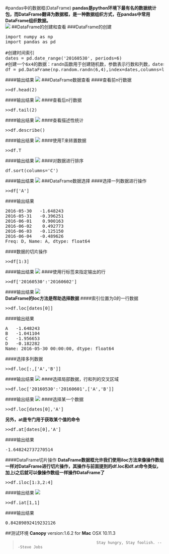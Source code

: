 #pandas中的数据框(DataFrame)
**pandas是python环境下最有名的数据统计包，而DataFrame翻译为数据框，是一种数据组织方式，在pandas中常用DataFrame组织数据。**   
![](/Users/Lovingmylove521/Desktop/python.sc/pandas/pandas_logo.png)
##DataFrame的创建和查看
###DataFrame的创建
<pre>
import numpy as np
import pandas as pd

#创建时间索引
dates = pd.date_range('20160530', periods=6)
#创建一个6x4的数据：randn函数用于创建随机数，参数表示行数和列数，dates是上一步创建的索引列
df = pd.DataFrame(np.random.randn(6,4),index=dates,columns=list('ABCD'))
</pre>
####输出结果
![](/Users/Lovingmylove521/Desktop/python.sc/pandas/output_1.png)
###DataFrame数据查看
####查看前n行数据
<pre>
>>df.head(2)
</pre>
####输出结果
![](/Users/Lovingmylove521/Desktop/python.sc/pandas/output_2.png)
####查看后n行数据
<pre>
>>df.tail(2)
</pre>
####输出结果
![](/Users/Lovingmylove521/Desktop/python.sc/pandas/output_3.png)
####查看描述性统计
<pre>
>>df.describe()
</pre>
####输出结果
![](/Users/Lovingmylove521/Desktop/python.sc/pandas/output_4.png)
####使用T来转置数据
<pre>
>>df.T
</pre>
####输出结果
![](/Users/Lovingmylove521/Desktop/python.sc/pandas/output_5.png)
####对数据进行排序
<pre>
df.sort(columns='C')
</pre>
####输出结果
![](/Users/Lovingmylove521/Desktop/python.sc/pandas/output_6.png)
###DataFrame数据选择
####选择一列数据进行操作
<pre>
>>df['A']
</pre>
####输出结果
<pre>
2016-05-30   -1.648243
2016-05-31   -0.396251
2016-06-01    0.900163
2016-06-02    0.492773
2016-06-03   -0.125150
2016-06-04   -0.489626
Freq: D, Name: A, dtype: float64
</pre>
####数据的切片操作
<pre>
>>df[1:3]
</pre>
####输出结果
![](/Users/Lovingmylove521/Desktop/python.sc/pandas/output_7.png)
####使用行标签来指定输出的行
<pre>
>>df['20160530':'20160602']
</pre>
####输出结果
![](/Users/Lovingmylove521/Desktop/python.sc/pandas/output_8.png)   
**DataFrame的loc方法是帮助选择数据**
####索引位置为0的一行数据
<pre>
>>df.loc[dates[0]]
</pre>
####输出结果
<pre>
A   -1.648243
B   -1.041104
C   -1.956653
D   -0.182282
Name: 2016-05-30 00:00:00, dtype: float64
</pre>
####选择多列数据
<pre>
>>df.loc[:,['A','B']]
</pre>
####输出结果
![](/Users/Lovingmylove521/Desktop/python.sc/pandas/output_9.png)
####选择局部数据，行和列的交叉区域
<pre>
>>df.loc['20160530':'20160601',['A','B']]
</pre>
####输出结果
![](/Users/Lovingmylove521/Desktop/python.sc/pandas/output_10.png)
####选择某一个数据
<pre>
>>df.loc[dates[0],'A']
</pre>
**另外，at是专门用于获取某个值的命令**
<pre>
>>df.at[dates[0],'A']
</pre>
####输出结果
<pre>
-1.648242737270514
</pre>
####DataFrame切片操作
**DataFrame数据框允许我们使用iloc方法来像操作数组一样对DataFrame进行切片操作，其操作与前面提到的df.loc和df.at命令类似，加上i之后就可以像操作数组一样操作DataFrame了**
<pre>
>>df.iloc[1:3,2:4]
</pre>
####输出结果
![](/Users/Lovingmylove521/Desktop/python.sc/pandas/output_11.png)
<pre>
>>df.iat[1,1]
</pre>
####输出结果
<pre>
0.84289892419232126
</pre>
##测试环境
**Canopy** version:1.6.2 for **Mac** OSX 10.11.3
>                                        Stay hungry, Stay foolish. ---Steve Jobs